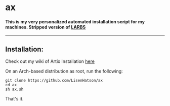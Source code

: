 # ax

#### This is my very personalized automated installation script for my machines. Stripped version of [LARBS](https://larbs.xyz)
--------

## Installation:

Check out my wiki of Artix Installation [here](https://github.com/LisenHatson/ax/wiki)

On an Arch-based distribution as root, run the following:

```
git clone https://github.com/LisenHatson/ax
cd ax
sh ax.sh
```

That's it.
